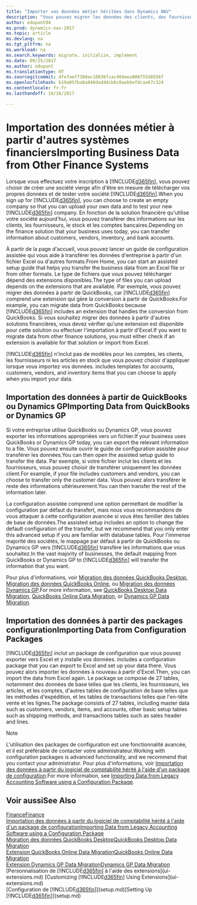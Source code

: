 ```yaml
---
title: "Importer vos données métier héritées dans Dynamics NAV"
description: "Vous pouvez migrer les données des clients, des fournisseurs et du stock, par exemple, à partir d'Excel, QuickBooks ou Dynamics GP vers Dynamics NAV."
author: edupont04
ms.prod: dynamics-nav-2017
ms.topic: article
ms.devlang: na
ms.tgt_pltfrm: na
ms.workload: na
ms.search.keywords: migrate, initialize, implement
ms.date: 09/25/2017
ms.author: edupont
ms.translationtype: HT
ms.sourcegitcommit: 4fefaef7380ac10836fcac404eea006f55d8556f
ms.openlocfilehash: b19a05fba8a940dad4dcb6c8aebbefdcae67c324
ms.contentlocale: fr-fr
ms.lasthandoff: 10/16/2017

---
```

# <a name="importing-business-data-from-other-finance-systems"></a><span data-ttu-id="5ce12-103">Importation des données métier à partir d'autres systèmes financiers</span><span class="sxs-lookup"><span data-stu-id="5ce12-103">Importing Business Data from Other Finance Systems</span></span>
<span data-ttu-id="5ce12-104">Lorsque vous effectuez votre inscription à [!INCLUDE[d365fin](includes/d365fin_md.md)], vous pouvez choisir de créer une société vierge afin d'être en mesure de télécharger vos propres données et de tester votre société [!INCLUDE[d365fin](includes/d365fin_md.md)].</span><span class="sxs-lookup"><span data-stu-id="5ce12-104">When you sign up for [!INCLUDE[d365fin](includes/d365fin_md.md)], you can choose to create an empty company so that you can upload your own data and to test your new [!INCLUDE[d365fin](includes/d365fin_md.md)] company.</span></span> <span data-ttu-id="5ce12-105">En fonction de la solution financière qu'utilise votre société aujourd'hui, vous pouvez transférer des informations sur les clients, les fournisseurs, le stock et les comptes bancaires.</span><span class="sxs-lookup"><span data-stu-id="5ce12-105">Depending on the finance solution that your business uses today, you can transfer information about customers, vendors, inventory, and bank accounts.</span></span>  

<span data-ttu-id="5ce12-106">À partir de la page d'accueil, vous pouvez lancer un guide de configuration assistée qui vous aide à transférer les données d'entreprise à partir d'un fichier Excel ou d'autres formats.</span><span class="sxs-lookup"><span data-stu-id="5ce12-106">From Home, you can start an assisted setup guide that helps you transfer the business data from an Excel file or from other formats.</span></span> <span data-ttu-id="5ce12-107">Le type de fichiers que vous pouvez télécharger dépend des extensions disponibles.</span><span class="sxs-lookup"><span data-stu-id="5ce12-107">The type of files you can upload depends on the extensions that are available.</span></span> <span data-ttu-id="5ce12-108">Par exemple, vous pouvez migrer des données à partir de QuickBooks, car [!INCLUDE[d365fin](includes/d365fin_md.md)] comprend une extension qui gère la conversion à partir de QuickBooks.</span><span class="sxs-lookup"><span data-stu-id="5ce12-108">For example, you can migrate data from QuickBooks because [!INCLUDE[d365fin](includes/d365fin_md.md)] includes an extension that handles the conversion from QuickBooks.</span></span> <span data-ttu-id="5ce12-109">Si vous souhaitez migrer des données à partir d'autres solutions financières, vous devez vérifier qu'une extension est disponible pour cette solution ou effectuer l'importation à partir d'Excel.</span><span class="sxs-lookup"><span data-stu-id="5ce12-109">If you want to migrate data from other finance solutions, you must either check if an extension is available for that solution or import from Excel.</span></span>  

[!INCLUDE[d365fin](includes/d365fin_md.md)]<span data-ttu-id="5ce12-110"> n'inclut pas de modèles pour les comptes, les clients, les fournisseurs ni les articles en stock que vous pouvez choisir d'appliquer lorsque vous importez vos données.</span><span class="sxs-lookup"><span data-stu-id="5ce12-110"> includes templates for accounts, customers, vendors, and inventory items that you can choose to apply when you import your data.</span></span>  

## <a name="importing-data-from-quickbooks-or-dynamics-gp"></a><span data-ttu-id="5ce12-111">Importation des données à partir de QuickBooks ou Dynamics GP</span><span class="sxs-lookup"><span data-stu-id="5ce12-111">Importing Data from QuickBooks or Dynamics GP</span></span>
<span data-ttu-id="5ce12-112">Si votre entreprise utilise QuickBooks ou Dynamics GP, vous pouvez exporter les informations appropriées vers un fichier.</span><span class="sxs-lookup"><span data-stu-id="5ce12-112">If your business uses QuickBooks or Dynamics GP today, you can export the relevant information to a file.</span></span> <span data-ttu-id="5ce12-113">Vous pouvez ensuite ouvrir le guide de configuration assistée pour transférer les données.</span><span class="sxs-lookup"><span data-stu-id="5ce12-113">You can then open the assisted setup guide to transfer the data.</span></span>
<span data-ttu-id="5ce12-114">Par exemple, si votre fichier inclut les clients et les fournisseurs, vous pouvez choisir de transférer uniquement les données client.</span><span class="sxs-lookup"><span data-stu-id="5ce12-114">For example, if your file includes customers and vendors, you can choose to transfer only the customer data.</span></span> <span data-ttu-id="5ce12-115">Vous pouvez alors transférer le reste des informations ultérieurement.</span><span class="sxs-lookup"><span data-stu-id="5ce12-115">You can then transfer the rest of the information later.</span></span>  

<span data-ttu-id="5ce12-116">La configuration assistée comprend une option permettant de modifier la configuration par défaut du transfert, mais nous vous recommandons de vous attaquer à cette configuration avancée si vous êtes familier des tables de base de données.</span><span class="sxs-lookup"><span data-stu-id="5ce12-116">The assisted setup includes an option to change the default configuration of the transfer, but we recommend that you only enter this advanced setup if you are familiar with database tables.</span></span> <span data-ttu-id="5ce12-117">Pour l'immense majorité des sociétés, le mappage par défaut à partir de QuickBooks ou Dynamics GP vers [!INCLUDE[d365fin](includes/d365fin_md.md)] transfère les informations que vous souhaitez.</span><span class="sxs-lookup"><span data-stu-id="5ce12-117">In the vast majority of businesses, the default mapping from QuickBooks or Dynamics GP to [!INCLUDE[d365fin](includes/d365fin_md.md)] will transfer the information that you want.</span></span>  

<span data-ttu-id="5ce12-118">Pour plus d'informations, voir [Migration des données QuickBooks Desktop](ui-extensions-quickbooks-data-migration.md), [Migration des données QuickBooks Online](ui-extensions-quickbooks-online-data-migration.md), ou [Migration des données Dynamics GP](ui-extensions-dynamicsgp-data-migration.md).</span><span class="sxs-lookup"><span data-stu-id="5ce12-118">For more information, see [QuickBooks Desktop Data Migration](ui-extensions-quickbooks-data-migration.md), [QuickBooks Online Data Migration](ui-extensions-quickbooks-online-data-migration.md), or [Dynamics GP Data Migration](ui-extensions-dynamicsgp-data-migration.md).</span></span>  

## <a name="importing-data-from-configuration-packages"></a><span data-ttu-id="5ce12-119">Importation des données à partir des packages configuration</span><span class="sxs-lookup"><span data-stu-id="5ce12-119">Importing Data from Configuration Packages</span></span>
[!INCLUDE[d365fin](includes/d365fin_md.md)]<span data-ttu-id="5ce12-120"> inclut un package de configuration que vous pouvez exporter vers Excel et y installe vos données.</span><span class="sxs-lookup"><span data-stu-id="5ce12-120"> includes a configuration package that you can export to Excel and set up your data there.</span></span> <span data-ttu-id="5ce12-121">Vous pouvez alors importer les données à nouveau à partir d'Excel.</span><span class="sxs-lookup"><span data-stu-id="5ce12-121">Then, you can import the data from Excel again.</span></span> <span data-ttu-id="5ce12-122">Le package se compose de 27 tables, notamment des données de base telles que les clients, les fournisseurs, les articles, et les comptes, d'autres tables de configuration de base telles que les méthodes d'expédition, et les tables de transactions telles que l'en-tête vente et les lignes.</span><span class="sxs-lookup"><span data-stu-id="5ce12-122">The package consists of 27 tables, including master data such as customers, vendors, items, and accounts, other basic setup tables such as shipping methods, and transactions tables such as sales header and lines.</span></span>  

> [!NOTE]  
>   <span data-ttu-id="5ce12-123">L'utilisation des packages de configuration est une fonctionnalité avancée, et il est préférable de contacter votre administrateur.</span><span class="sxs-lookup"><span data-stu-id="5ce12-123">Working with configuration packages is advanced functionality, and we recommend that you contact your administrator.</span></span> <span data-ttu-id="5ce12-124">Pour plus d'informations, voir [Importation des données à partir du logiciel de comptabilité hérité à l'aide d'un package de configuration](across-import-data-configuration-packages.md).</span><span class="sxs-lookup"><span data-stu-id="5ce12-124">For more information, see [Importing Data from Legacy Accounting Software using a Configuration Package](across-import-data-configuration-packages.md).</span></span>  

## <a name="see-also"></a><span data-ttu-id="5ce12-125">Voir aussi</span><span class="sxs-lookup"><span data-stu-id="5ce12-125">See Also</span></span>
[<span data-ttu-id="5ce12-126">Finance</span><span class="sxs-lookup"><span data-stu-id="5ce12-126">Finance</span></span>](finance.md)  
[<span data-ttu-id="5ce12-127">Importation des données à partir du logiciel de comptabilité hérité à l'aide d'un package de configuration</span><span class="sxs-lookup"><span data-stu-id="5ce12-127">Importing Data from Legacy Accounting Software using a Configuration Package</span></span>](across-import-data-configuration-packages.md)  
[<span data-ttu-id="5ce12-128">Migration des données QuickBooks Desktop</span><span class="sxs-lookup"><span data-stu-id="5ce12-128">QuickBooks Desktop Data Migration</span></span>](ui-extensions-quickbooks-data-migration.md)  
[<span data-ttu-id="5ce12-129">Extension QuickBooks Online Data Migration</span><span class="sxs-lookup"><span data-stu-id="5ce12-129">QuickBooks Online Data Migration</span></span>](ui-extensions-quickbooks-online-data-migration.md)  
[<span data-ttu-id="5ce12-130">Extension Dynamics GP Data Migration</span><span class="sxs-lookup"><span data-stu-id="5ce12-130">Dynamics GP Data Migration</span></span>](ui-extensions-dynamicsgp-data-migration.md)  
<span data-ttu-id="5ce12-131">[Personnalisation de [!INCLUDE[d365fin](includes/d365fin_md.md)] à l'aide des extensions](ui-extensions.md) </span><span class="sxs-lookup"><span data-stu-id="5ce12-131">[Customizing [!INCLUDE[d365fin](includes/d365fin_md.md)] Using Extensions](ui-extensions.md) </span></span>  
<span data-ttu-id="5ce12-132">[Configuration de [!INCLUDE[d365fin](includes/d365fin_md.md)]](setup.md)</span><span class="sxs-lookup"><span data-stu-id="5ce12-132">[Setting Up [!INCLUDE[d365fin](includes/d365fin_md.md)]](setup.md)</span></span>

## 

